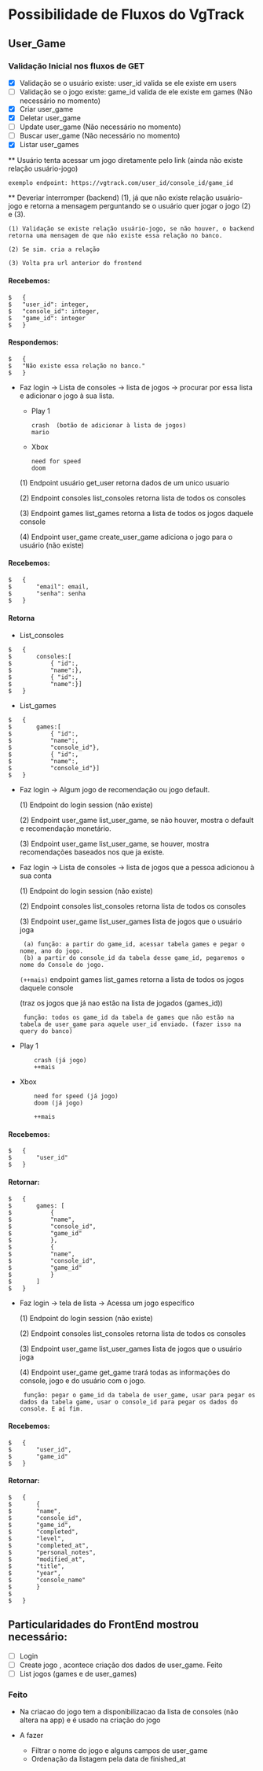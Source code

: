 # Possibilidade de Fluxos do VgTrack

## User_Game

### Validação Inicial nos fluxos de GET

- [x] Validação se o usuário existe: user_id valida se ele existe em users 
- [ ] Validação se o jogo existe: game_id valida de ele existe em games (Não necessário no momento)
- [x] Criar user_game
- [x] Deletar user_game
- [ ] Update user_game (Não necessário no momento)
- [ ] Buscar user_game (Não necessário no momento)
- [x] Listar user_games

 ** Usuário tenta acessar um jogo diretamente pelo link (ainda não existe relação usuário-jogo)
 
 	exemplo endpoint: https://vgtrack.com/user_id/console_id/game_id
 	
 ** Deveriar interromper (backend) (1), já que não existe relação usuário-jogo e retorna a mensagem perguntando se o usuário quer jogar o jogo (2) e (3). 
	
	(1) Validação se existe relação usuário-jogo, se não houver, o backend retorna uma mensagem de que não existe essa relação no banco. 
		
	(2) Se sim. cria a relação
		
	(3) Volta pra url anterior do frontend
	
#### Recebemos:
``` 
$	{
$	"user_id": integer,
$	"console_id": integer,
$	"game_id": integer
$	}
``` 

#### Respondemos:
``` 
$	{
$	"Não existe essa relação no banco."
$	}
``` 
 * Faz login -> Lista de consoles -> lista de jogos -> procurar por essa lista e adicionar o jogo à sua lista. 

 	* Play 1
		```
		crash  (botão de adicionar à lista de jogos)
		mario
		```
	* Xbox
		```
		need for speed
		doom
		```
	
	(1) Endpoint usuário get_user retorna dados de um unico usuario

	(2) Endpoint consoles list_consoles retorna lista de todos os consoles

	(3) Endpoint games list_games retorna a lista de todos os jogos daquele console

	(4) Endpoint user_game create_user_game adiciona o jogo para o usuário (não existe)

#### Recebemos:
``` 
$	{
$		"email": email,
$		"senha": senha
$	}
``` 
#### Retorna
* List_consoles
``` 
$	{
$		consoles:[
$			{ "id":,
$			"name":},
$			{ "id":,
$			"name":}]	
$	}
``` 

* List_games
``` 
$	{
$		games:[
$			{ "id":,
$			"name":,
$			"console_id"},
$			{ "id":,
$			"name":,
$			"console_id"}]	
$	}
``` 
	
 * Faz login -> Algum jogo de recomendação ou jogo default.

	(1) Endpoint do login session (não existe)

	(2) Endpoint user_game list_user_game, se não houver, mostra o default e recomendação monetário.

	(3) Endpoint user_game list_user_game, se houver, mostra recomendações baseados nos que ja existe.
	

 * Faz login -> Lista de consoles -> lista de jogos que a pessoa adicionou à sua conta
	
	(1) Endpoint do login session (não existe)

	(2) Endpoint consoles list_consoles retorna lista de todos os consoles

	(3) Endpoint user_game list_user_games lista de jogos que o usuário joga

		(a) função: a partir do game_id, acessar tabela games e pegar o nome, ano do jogo. 
		(b) a partir do console_id da tabela desse game_id, pegaremos o nome do Console do jogo.
	
	
	`(++mais)` endpoint games list_games retorna a lista de todos os jogos daquele console

	(traz os jogos que já nao estão na lista de jogados (games_id))

		função: todos os game_id da tabela de games que não estão na tabela de user_game para aquele user_id enviado. (fazer isso na query do banco)

 * Play 1
	```
		crash (já jogo)
		++mais
	```

 * Xbox
	```
		need for speed (já jogo)
		doom (já jogo)
		
		++mais
	```
	
#### Recebemos:
```
$	{
$		"user_id"
$	}
```

#### Retornar:
```
$	{
$		games: [
$			{
$			"name",
$			"console_id",
$			"game_id"
$			},
$			{
$			"name",
$			"console_id",
$			"game_id"
$			}
$		]
$	}
```
	
 * Faz login -> tela de lista -> Acessa um jogo específico

	(1) Endpoint do login session (não existe)

	(2) Endpoint consoles list_consoles retorna lista de todos os consoles

	(3) Endpoint user_game list_user_games lista de jogos que o usuário joga

	(4) Endpoint user_game get_game trará todas as informações do console, jogo e do usuário com o jogo.

		função: pegar o game_id da tabela de user_game, usar para pegar os dados da tabela game, usar o console_id para pegar os dados do console. E aí fim.
	
#### Recebemos:
```
$	{
$		"user_id",
$		"game_id"
$	}
```

#### Retornar:
```
$	{
$		{
$		"name",
$		"console_id",
$		"game_id",
$		"completed",
$		"level",
$		"completed_at",
$		"personal_notes",
$		"modified_at",
$		"title",
$		"year",
$		"console_name"
$		}
$		
$	}
```	

## Particularidades do FrontEnd mostrou necessário: 
	
- [ ] Login
- [ ] Create jogo , acontece criação dos dados de user_game. Feito
- [ ] List jogos (games e de user_games) 

### Feito

 * Na criacao do jogo tem a disponibilizacao da lista de consoles (não altera na app)  e é usado na criação do jogo

 * A fazer
	 * Filtrar o nome do jogo e alguns campos de user_game
	 * Ordenação da listagem pela data de finished_at	
